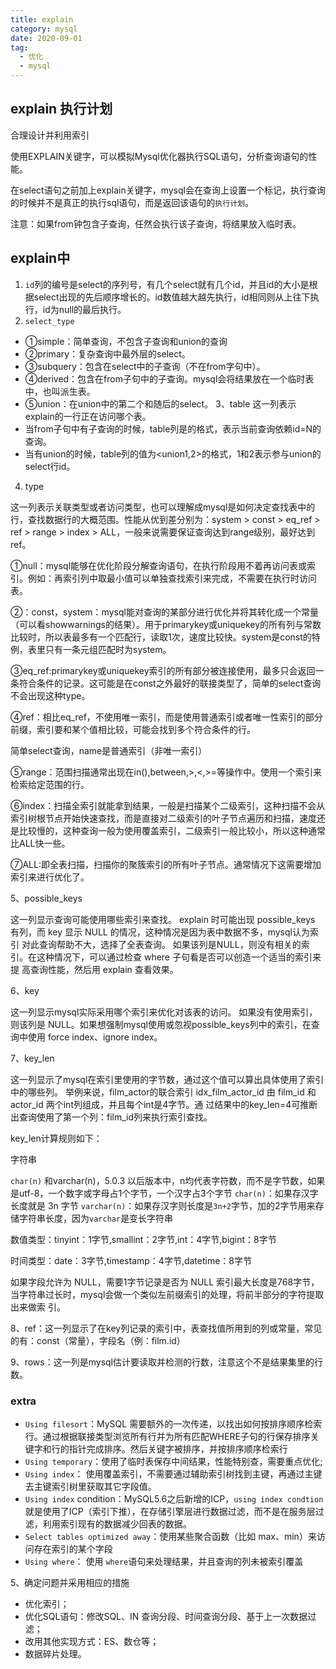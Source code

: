 ```yaml
---
title: explain
category: mysql
date: 2020-09-01
tag:
  - 优化
  - mysql
---
```


## explain 执行计划

合理设计并利用索引

使用EXPLAIN关键字，可以模拟Mysql优化器执行SQL语句，分析查询语句的性能。

在select语句之前加上explain关键字，mysql会在查询上设置一个标记，执行查询的时候并不是真正的执行sql语句，而是返回该语句的`执行计划`。

注意：如果from钟包含子查询，任然会执行该子查询，将结果放入临时表。

## explain中

1. `id`列的编号是select的序列号，有几个select就有几个id，并且id的大小是根据select出现的先后顺序增长的。id数值越大越先执行，id相同则从上往下执行，id为null的最后执行。
2. `select_type`

- ①simple：简单查询，不包含子查询和union的查询
- ②primary：复杂查询中最外层的select。
- ③subquery：包含在select中的子查询（不在from字句中）。
- ④derived：包含在from子句中的子查询。mysql会将结果放在一个临时表中，也叫派生表。
- ⑤union：在union中的第二个和随后的select。
3、table 这一列表示explain的一行正在访问哪个表。
- 当from子句中有子查询的时候，table列是的格式，表示当前查询依赖id=N的查询。
- 当有union的时候，table列的值为<union1,2>的格式，1和2表示参与union的select行id。

4. type<Badge text="查找数据行的大概范围" />

这一列表示关联类型或者访问类型，也可以理解成mysql是如何决定查找表中的行，查找数据行的大概范围。性能从优到差分别为：system > const > eq_ref > ref > range > index > ALL，一般来说需要保证查询达到range级别，最好达到ref。

①null：mysql能够在优化阶段分解查询语句，在执行阶段用不着再访问表或索引。例如：再索引列中取最小值可以单独查找索引来完成，不需要在执行时访问表。

②：const，system：mysql能对查询的某部分进行优化并将其转化成一个常量（可以看showwarnings的结果）。用于primarykey或uniquekey的所有列与常数比较时，所以表最多有一个匹配行，读取1次，速度比较快。system是const的特例，表里只有一条元组匹配时为system。

③eq_ref:primarykey或uniquekey索引的所有部分被连接使用，最多只会返回一条符合条件的记录。这可能是在const之外最好的联接类型了，简单的select查询不会出现这种type。

④ref：相比eq_ref，不使用唯一索引，而是使用普通索引或者唯一性索引的部分前缀，索引要和某个值相比较，可能会找到多个符合条件的行。

简单select查询，name是普通索引（非唯一索引）

⑤range：范围扫描通常出现在in(),between,>,<,>=等操作中。使用一个索引来检索给定范围的行。

⑥index：扫描全索引就能拿到结果，一般是扫描某个二级索引，这种扫描不会从索引树根节点开始快速查找，而是直接对二级索引的叶子节点遍历和扫描，速度还是比较慢的，这种查询一般为使用覆盖索引，二级索引一般比较小，所以这种通常比ALL快一些。

⑦ALL:即全表扫描，扫描你的聚簇索引的所有叶子节点。通常情况下这需要增加索引来进行优化了。

5、possible_keys

这一列显示查询可能使用哪些索引来查找。 explain 时可能出现 possible_keys 有列，而 key 显示 NULL 的情况，这种情况是因为表中数据不多，mysql认为索引 对此查询帮助不大，选择了全表查询。 如果该列是NULL，则没有相关的索引。在这种情况下，可以通过检查 where 子句看是否可以创造一个适当的索引来提 高查询性能，然后用 explain 查看效果。

6、key

这一列显示mysql实际采用哪个索引来优化对该表的访问。 如果没有使用索引，则该列是 NULL。如果想强制mysql使用或忽视possible_keys列中的索引，在查询中使用 force index、ignore index。

7、key_len

这一列显示了mysql在索引里使用的字节数，通过这个值可以算出具体使用了索引中的哪些列。 举例来说，film_actor的联合索引 idx_film_actor_id 由 film_id 和 actor_id 两个int列组成，并且每个int是4字节。通 过结果中的key_len=4可推断出查询使用了第一个列：film_id列来执行索引查找。

key_len计算规则如下：

字符串

`char(n)` 和varchar(n)，5.0.3 以后版本中，n均代表字符数，而不是字节数，如果是utf-8，一个数字或字母占1个字节，一个汉字占3个字节
`char(n)`：如果存汉字长度就是 3n 字节
`varchar(n)`：如果存汉字则长度是`3n+2`字节，加的2字节用来存储字符串长度，因为`varchar`是变长字符串

数值类型：tinyint：1字节,smallint：2字节,int：4字节,bigint：8字节

时间类型：date：3字节,timestamp：4字节,datetime：8字节

如果字段允许为 NULL，需要1字节记录是否为 NULL
索引最大长度是768字节，当字符串过长时，mysql会做一个类似左前缀索引的处理，将前半部分的字符提取出来做索 引。

8、ref：这一列显示了在key列记录的索引中，表查找值所用到的列或常量，常见的有：const（常量），字段名（例：film.id）

9、rows：这一列是mysql估计要读取并检测的行数，注意这个不是结果集里的行数。

### extra

- `Using filesort`：MySQL 需要额外的一次传递，以找出如何按排序顺序检索行。通过根据联接类型浏览所有行并为所有匹配WHERE子句的行保存排序关键字和行的指针完成排序。然后关键字被排序，并按排序顺序检索行
- `Using temporary`：使用了临时表保存中间结果，性能特别查，需要重点优化;
- `Using index`： 使用覆盖索引，不需要通过辅助索引树找到主键，再通过主键去主键索引树里获取其它字段值。
- `Using index` condition：MySQL5.6之后新增的ICP，`using index condtion`就是使用了ICP（索引下推），在存储引擎层进行数据过滤，而不是在服务层过滤，利用索引现有的数据减少回表的数据。
- `Select tables optimized away`：使用某些聚合函数（比如 max、min）来访问存在索引的某个字段
- `Using where`： 使用 `where`语句来处理结果，并且查询的列未被索引覆盖

5、确定问题并采用相应的措施

- 优化索引；
- 优化SQL语句：修改SQL、IN 查询分段、时间查询分段、基于上一次数据过滤；
- 改用其他实现方式：ES、数仓等；
- 数据碎片处理。
